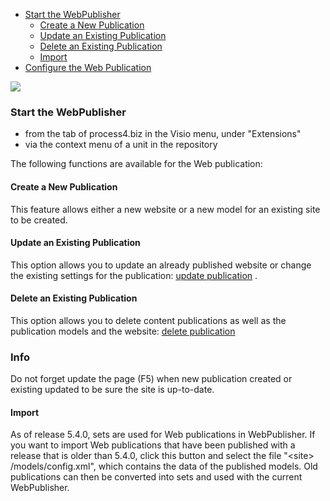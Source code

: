 -   [Start the WebPublisher](#start-the-webpublisher)
    -   [Create a New Publication](#create-a-new-publication)
    -   [Update an Existing Publication](#update-an-existing-publication)
    -   [Delete an Existing Publication](#delete-an-existing-publication)
    -   [Import](#import)
-   [Configure the Web Publication](#configure-the-web-publication)



![](//images.ctfassets.net/utx1h0gfm1om/4v6LUdXj7GYcU6S6qsCSu0/1f6f1c37b61e91f62e8f394b3cd0a346/328844.png)


### Start the WebPublisher

-   from the tab of process4.biz in the Visio menu, under "Extensions"
-   via the context menu of a unit in the repository

The following functions are available for the Web publication:

#### **Create a New Publication**

This feature allows either a new website or a new model for an existing
site to be created.

#### **Update an Existing Publication**

This option allows you to update an already published website or change
the existing settings for the publication: [update
publication](updating-a-publication) .

#### **Delete an Existing Publication**

This option allows you to delete content publications as well as the
publication models and the website: [delete
publication](deleting-a-publication)

<div class="info">
  <h3>Info</h3>
  Do not forget update the page (F5) when new publication created or existing updated to be sure the site is up-to-date. 
  </div>

#### **Import**

As of release 5.4.0, sets are used for Web publications in WebPublisher.
If you want to import Web publications that have been published with a
release that is older than 5.4.0, click this button and select the file
"&lt;site&gt; /models/config.xml", which contains the data of the
published models. Old publications can then be converted into sets and
used with the current WebPublisher.

 

